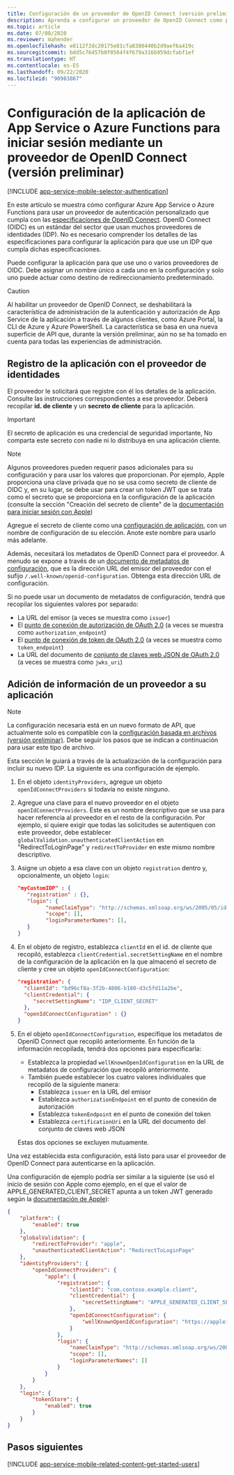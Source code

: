 ```yaml
---
title: Configuración de un proveedor de OpenID Connect (versión preliminar)
description: Aprenda a configurar un proveedor de OpenID Connect como proveedor de identidades para una aplicación de App Service o Azure Functions.
ms.topic: article
ms.date: 07/08/2020
ms.reviewer: mahender
ms.openlocfilehash: e8112f2dc20175e81cfa8388440b2d9aef6a419c
ms.sourcegitcommit: bdd5c76457b0f0504f4f679a316b959dcfabf1ef
ms.translationtype: HT
ms.contentlocale: es-ES
ms.lasthandoff: 09/22/2020
ms.locfileid: "90983867"
---
```

# <a name="configure-your-app-service-or-azure-functions-app-to-login-using-an-openid-connect-provider-preview"></a>Configuración de la aplicación de App Service o Azure Functions para iniciar sesión mediante un proveedor de OpenID Connect (versión preliminar)

[!INCLUDE [app-service-mobile-selector-authentication](../../includes/app-service-mobile-selector-authentication.md)]

En este artículo se muestra cómo configurar Azure App Service o Azure Functions para usar un proveedor de autenticación personalizado que cumpla con las [especificaciones de OpenID Connect](https://openid.net/connect/). OpenID Connect (OIDC) es un estándar del sector que usan muchos proveedores de identidades (IDP). No es necesario comprender los detalles de las especificaciones para configurar la aplicación para que use un IDP que cumpla dichas especificaciones.

Puede configurar la aplicación para que use uno o varios proveedores de OIDC. Debe asignar un nombre único a cada uno en la configuración y solo uno puede actuar como destino de redireccionamiento predeterminado.

> [!CAUTION]
> Al habilitar un proveedor de OpenID Connect, se deshabilitará la característica de administración de la autenticación y autorización de App Service de la aplicación a través de algunos clientes, como Azure Portal, la CLI de Azure y Azure PowerShell. La característica se basa en una nueva superficie de API que, durante la versión preliminar, aún no se ha tomado en cuenta para todas las experiencias de administración.

## <a name="register-your-application-with-the-identity-provider"></a><a name="register"> </a>Registro de la aplicación con el proveedor de identidades

El proveedor le solicitará que registre con él los detalles de la aplicación. Consulte las instrucciones correspondientes a ese proveedor. Deberá recopilar **id. de cliente** y un **secreto de cliente** para la aplicación.

> [!IMPORTANT]
> El secreto de aplicación es una credencial de seguridad importante, No comparta este secreto con nadie ni lo distribuya en una aplicación cliente.
>

> [!NOTE]
> Algunos proveedores pueden requerir pasos adicionales para su configuración y para usar los valores que proporcionan. Por ejemplo, Apple proporciona una clave privada que no se usa como secreto de cliente de OIDC y, en su lugar, se debe usar para crear un token JWT que se trata como el secreto que se proporciona en la configuración de la aplicación (consulte la sección "Creación del secreto de cliente" de la [documentación para iniciar sesión con Apple](https://developer.apple.com/documentation/sign_in_with_apple/generate_and_validate_tokens))
>

Agregue el secreto de cliente como una [configuración de aplicación](./configure-common.md#configure-app-settings), con un nombre de configuración de su elección. Anote este nombre para usarlo más adelante.

Además, necesitará los metadatos de OpenID Connect para el proveedor. A menudo se expone a través de un [documento de metadatos de configuración](https://openid.net/specs/openid-connect-discovery-1_0.html#ProviderConfig), que es la dirección URL del emisor del proveedor con el sufijo `/.well-known/openid-configuration`. Obtenga esta dirección URL de configuración.

Si no puede usar un documento de metadatos de configuración, tendrá que recopilar los siguientes valores por separado:

- La URL del emisor (a veces se muestra como `issuer`)
- El [punto de conexión de autorización de OAuth 2.0](https://tools.ietf.org/html/rfc6749#section-3.1) (a veces se muestra como `authorization_endpoint`)
- El [punto de conexión de token de OAuth 2.0](https://tools.ietf.org/html/rfc6749#section-3.2) (a veces se muestra como `token_endpoint`)
- La URL del documento de [conjunto de claves web JSON de OAuth 2.0](https://tools.ietf.org/html/rfc8414#section-2) (a veces se muestra como `jwks_uri`)

## <a name="add-provider-information-to-your-application"></a><a name="configure"> </a>Adición de información de un proveedor a su aplicación

> [!NOTE]
> La configuración necesaria está en un nuevo formato de API, que actualmente solo es compatible con la [configuración basada en archivos (versión preliminar)](.\app-service-authentication-how-to.md#config-file). Debe seguir los pasos que se indican a continuación para usar este tipo de archivo.

Esta sección le guiará a través de la actualización de la configuración para incluir su nuevo IDP. La siguiente es una configuración de ejemplo.

1. En el objeto `identityProviders`, agregue un objeto `openIdConnectProviders` si todavía no existe ninguno.
1. Agregue una clave para el nuevo proveedor en el objeto `openIdConnectProviders`. Este es un nombre descriptivo que se usa para hacer referencia al proveedor en el resto de la configuración. Por ejemplo, si quiere exigir que todas las solicitudes se autentiquen con este proveedor, debe establecer `globalValidation.unauthenticatedClientAction` en "RedirectToLoginPage" y `redirectToProvider` en este mismo nombre descriptivo.
1. Asigne un objeto a esa clave con un objeto `registration` dentro y, opcionalmente, un objeto `login`:
    
    ```json
    "myCustomIDP" : {
       "registration" : {},
       "login": {
             "nameClaimType": "http://schemas.xmlsoap.org/ws/2005/05/identity/claims/name",
             "scope": [],
             "loginParameterNames": [],
       }
    }
    ```

1. En el objeto de registro, establezca `clientId` en el id. de cliente que recopiló, establezca `clientCredential.secretSettingName` en el nombre de la configuración de la aplicación en la que almacenó el secreto de cliente y cree un objeto `openIdConnectConfiguration`:

    ```json
    "registration": {
      "clientId": "bd96cf8a-3f2b-4806-b180-d3c5fd11a2be",
      "clientCredential": {
         "secretSettingName": "IDP_CLIENT_SECRET"
      },
      "openIdConnectConfiguration" : {}
    }
    ```

1. En el objeto `openIdConnectConfiguration`, especifique los metadatos de OpenID Connect que recopiló anteriormente. En función de la información recopilada, tendrá dos opciones para especificarla:

    - Establezca la propiedad `wellKnownOpenIdConfiguration` en la URL de metadatos de configuración que recopiló anteriormente.
    - También puede establecer los cuatro valores individuales que recopiló de la siguiente manera:
        - Establezca `issuer` en la URL del emisor
        - Establezca `authorizationEndpoint` en el punto de conexión de autorización
        - Establezca `tokenEndpoint` en el punto de conexión del token
        - Establezca `certificationUri` en la URL del documento del conjunto de claves web JSON

    Estas dos opciones se excluyen mutuamente.

Una vez establecida esta configuración, está listo para usar el proveedor de OpenID Connect para autenticarse en la aplicación.

Una configuración de ejemplo podría ser similar a la siguiente (se usó el inicio de sesión con Apple como ejemplo, en el que el valor de APPLE_GENERATED_CLIENT_SECRET apunta a un token JWT generado según la [documentación de Apple](https://developer.apple.com/documentation/sign_in_with_apple/generate_and_validate_tokens)):

```json
{
    "platform": {
        "enabled": true
    },
    "globalValidation": {
        "redirectToProvider": "apple",
        "unauthenticatedClientAction": "RedirectToLoginPage"
    },
    "identityProviders": {
        "openIdConnectProviders": {
            "apple": {
                "registration": {
                    "clientId": "com.contoso.example.client",
                    "clientCredential": {
                        "secretSettingName": "APPLE_GENERATED_CLIENT_SECRET"
                    },
                    "openIdConnectConfiguration": {
                        "wellKnownOpenIdConfiguration": "https://appleid.apple.com/.well-known/openid-configuration"
                    }
                },
                "login": {
                    "nameClaimType": "http://schemas.xmlsoap.org/ws/2005/05/identity/claims/name",
                    "scope": [],
                    "loginParameterNames": []
                }
            }
        }
    },
    "login": {
        "tokenStore": {
            "enabled": true
        }
    }     
}
```

## <a name="next-steps"></a><a name="related-content"> </a>Pasos siguientes

[!INCLUDE [app-service-mobile-related-content-get-started-users](../../includes/app-service-mobile-related-content-get-started-users.md)]
